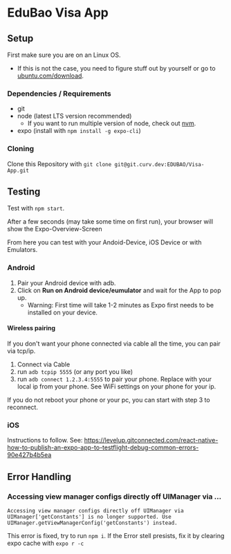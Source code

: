 # EduBao Visa App

## Setup
First make sure you are on an Linux OS.
* If this is not the case, you need to figure stuff out by yourself or go to [ubuntu.com/download](https://ubuntu.com/download).

### Dependencies / Requirements
* git
* node (latest LTS version recommended)
	* If you want to run multiple version of node, check out [nvm](https://github.com/nvm-sh/nvm).
* expo (install with `npm install -g expo-cli`)

### Cloning
Clone this Repository with `git clone git@git.curv.dev:EDUBAO/Visa-App.git`

## Testing
Test with `npm start`.

After a few seconds (may take some time on first run), your browser will show the Expo-Overview-Screen

From here you can test with your Andoid-Device, iOS Device or with Emulators.

### Android
1. Pair your Android device with adb.
2. Click on **Run on Android device/eumulator** and wait for the App to pop up.
	* Warning: First time will take 1-2 minutes as Expo first needs to be installed on your device.

#### Wireless pairing
If you don't want your phone connected via cable all the time, you can pair via tcp/ip.

1. Connect via Cable
2. run `adb tcpip 5555` (or any port you like)
3. run `adb connect 1.2.3.4:5555` to pair your phone. Replace with your local ip from your phone. See WiFi settings on your phone for your ip.

If you do not reboot your phone or your pc, you can start with step 3 to reconnect.


### iOS
Instructions to follow.
See: https://levelup.gitconnected.com/react-native-how-to-publish-an-expo-app-to-testflight-debug-common-errors-90e427b4b5ea
<!-- Can someone with an iOS device do this? -->

## Error Handling

### Accessing view manager configs directly off UIManager via ...
```Accessing view manager configs directly off UIManager via UIManager['getConstants'] is no longer supported. Use UIManager.getViewManagerConfig('getConstants') instead.```

This error is fixed, try to run `npm i`. If the Error stell presists, fix it by clearing expo cache with `expo r -c`